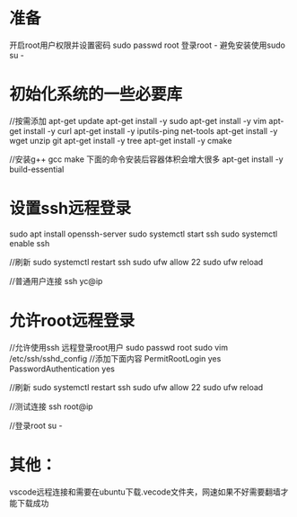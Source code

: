 # 准备

开启root用户权限并设置密码
sudo passwd root
登录root - 避免安装使用sudo 
su -


# 初始化系统的一些必要库

//按需添加
apt-get update
apt-get install -y sudo
apt-get install -y vim
apt-get install -y curl
apt-get install -y iputils-ping net-tools
apt-get install -y wget unzip git
apt-get install -y tree 
apt-get install -y cmake

//安装g++ gcc make 下面的命令安装后容器体积会增大很多
apt-get install -y build-essential


# 设置ssh远程登录

sudo apt install openssh-server
sudo systemctl start ssh
sudo systemctl enable ssh

//刷新
sudo systemctl restart ssh
sudo ufw allow 22
sudo ufw reload  

//普通用户连接
ssh yc@ip 


# 允许root远程登录
//允许使用ssh 远程登录root用户
sudo passwd root
sudo vim /etc/ssh/sshd_config
//添加下面内容
PermitRootLogin yes 
PasswordAuthentication yes

//刷新
sudo systemctl restart ssh
sudo ufw allow 22
sudo ufw reload  

//测试连接
ssh root@ip

//登录root
su -

# 其他：

vscode远程连接和需要在ubuntu下载.vecode文件夹，网速如果不好需要翻墙才能下载成功